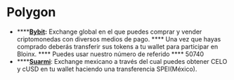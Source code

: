 # Polygon

* ****[**Bybit**](https://partner.bybit.com/b/Bloinx)**:** Exchange global en el que puedes comprar y vender criptomonedas con diversos medios de pago. **** Una vez que hayas comprado deberás transferir sus tokens a tu wallet para participar en Bloinx. **** Puedes usar nuestro número de referido **** 50740
* ****[**Suarmi**](https://suarmi.com/): Exchange mexicano a través del cual puedes obtener CELO y cUSD en tu wallet haciendo una transferencia SPEI(México).

